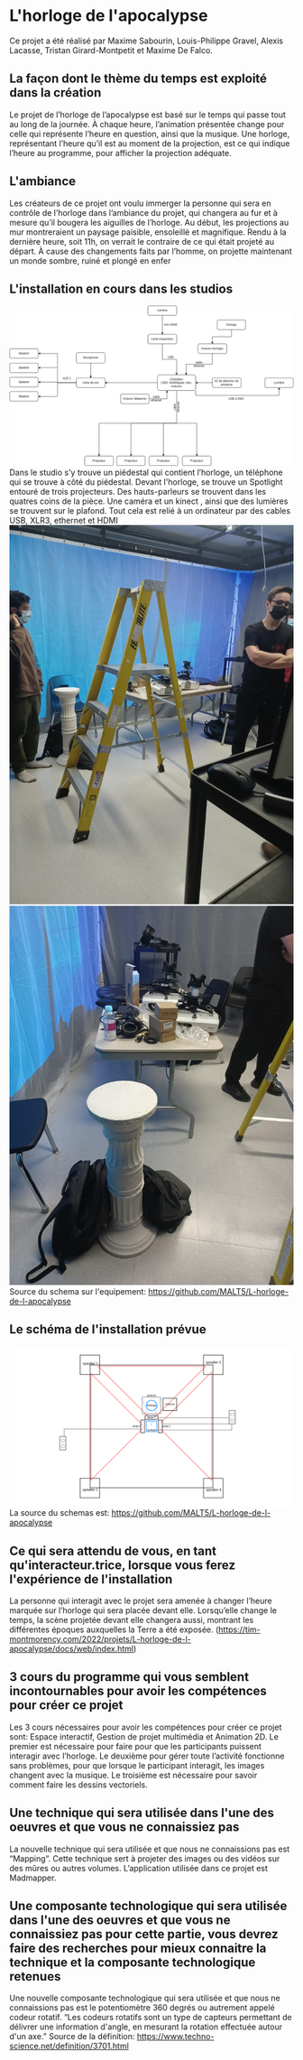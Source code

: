 # L'horloge de l'apocalypse

Ce projet a été réalisé par Maxime Sabourin, Louis-Philippe Gravel, Alexis Lacasse, Tristan Girard-Montpetit et Maxime De Falco.


## La façon dont le thème du temps est exploité dans la création

Le projet de l’horloge de l’apocalypse est basé sur le temps qui passe tout au long de la journée. À chaque heure, l’animation présentée change pour celle qui représente l’heure en question, ainsi que la musique. Une horloge, représentant l’heure qu’il est au moment de la projection, est ce qui indique l’heure au programme, pour afficher la projection adéquate.


## L'ambiance

Les créateurs de ce projet ont voulu immerger la personne qui sera en contrôle de l’horloge dans l’ambiance du projet, qui changera au fur et à mesure qu’il bougera les aiguilles de l’horloge. Au début, les projections au mur montreraient un paysage paisible, ensoleillé et magnifique. Rendu à la dernière heure, soit 11h, on verrait le contraire de ce qui était projeté au départ. À cause des changements faits par l’homme, on projette maintenant un monde sombre, ruiné et plongé en enfer

## L'installation en cours dans les studios

![schema_equipement](/media/schema_equipement.png)
Dans le studio s’y trouve un piédestal qui contient l’horloge, un téléphone qui se trouve à côté du piédestal. Devant l'horloge, se trouve un Spotlight entouré de trois projecteurs. Des hauts-parleurs se trouvent dans les quatres coins de la pièce. Une caméra et un kinect , ainsi que des lumières se trouvent sur le plafond. Tout cela est relié à un ordinateur par des cables USB, XLR3, ethernet et HDMI
![installation](/media/installation_echelle_milieu.png)
![table](/media/installation_table_pilier.png)
Source du schema sur l'equipement:  https://github.com/MALT5/L-horloge-de-l-apocalypse

## Le schéma de l'installation prévue
![schema_installation](/media/schema_installation.png)
La source du schemas est: https://github.com/MALT5/L-horloge-de-l-apocalypse

## Ce qui sera attendu de vous, en tant qu'interacteur.trice, lorsque vous ferez l'expérience de l'installation

La personne qui interagit avec le projet sera amenée à changer l’heure marquée sur l’horloge qui sera placée devant elle.  Lorsqu’elle change le temps, la scène projetée devant elle changera aussi, montrant les différentes époques auxquelles la Terre a été exposée. 
(https://tim-montmorency.com/2022/projets/L-horloge-de-l-apocalypse/docs/web/index.html) 


## 3 cours du programme qui vous semblent incontournables pour avoir les compétences pour créer ce projet

Les 3 cours nécessaires pour avoir les compétences pour créer ce projet sont: Espace interactif, Gestion de projet multimédia et Animation 2D. Le premier est nécessaire pour faire pour que les participants puissent interagir avec l’horloge. Le deuxième pour gérer toute l’activité fonctionne sans problèmes, pour que lorsque le participant interagit, les images changent avec la musique. Le troisième est nécessaire pour savoir comment faire les dessins vectoriels.  


## Une technique qui sera utilisée dans l'une des oeuvres et que vous ne connaissiez pas

La nouvelle technique qui sera utilisée et que nous ne connaissions pas est “Mapping”. Cette technique sert à projeter des images ou des vidéos sur des mûres ou autres volumes. L’application utilisée dans ce projet est Madmapper. 

## Une composante technologique qui sera utilisée dans l'une des oeuvres et que vous ne connaissiez pas pour cette partie, vous devrez faire des recherches pour mieux connaitre la technique et la composante technologique retenues

Une nouvelle composante technologique qui sera utilisée et que nous ne connaissions pas est le potentiomètre 360 degrés ou autrement appelé codeur rotatif. “Les codeurs rotatifs sont un type de capteurs permettant de délivrer une information d'angle, en mesurant la rotation effectuée autour d'un axe.”
Source de la définition: https://www.techno-science.net/definition/3701.html




